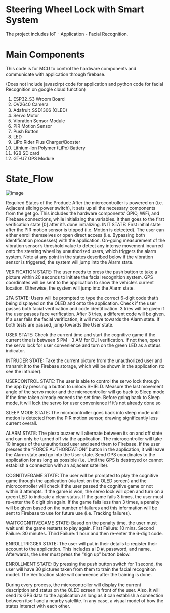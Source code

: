 # Steering Wheel Lock with Smart System 
The project includes IoT - Application - Facial Recognition.

# Main Components
This code is for MCU to control the hardware components and communicate with application through firebase. 

(Does not include javascirpt code for application and python code for facial Recognition on google cloud function)

1. ESP32_S3 Wroom Board
2. OV2640 Camera 
3. Adafruit_SSD1306 (OLED)
4. Servo Motor
5. Vibration Sensor Module
6. PIR Motion Sensor
7. Push Button
8. LED
9. LiPo Rider Plus Charger/Booster
10. Lithium-Ion Polymer (LiPo) Battery
11. 1GB SD card
12. GT-U7 GPS Module


# State_Flow
![image](https://github.com/lonhb0124/Steering-wheel-Lock-project/assets/111609834/e15f5873-621f-4f8b-84c8-0952d54aac1c)

Required States of the Product:
After the microcontroller is powered on (i.e. Adjacent sliding power switch), it sets up all the necessary components from the get go. This includes the hardware components’ GPIO, WiFi, and Firebase connections, while initializing the variables. It then goes to the first verification state [0] after it’s done initializing.
INIT STATE:
First initial state after the PIR motion sensor is tripped (i.e. Motion is detected).
The user can either enroll themselves or open direct access (i.e. Bypassing both identification processes) with the application.
On-going measurement of the vibration sensor’s threshold value to detect any intense movement incurred onto the steering wheel by unauthorized users, which triggers the alarm system. 
Note at any point in the states described below if the vibration sensor is triggered, the system will jump into the Alarm state.

VERIFICATION STATE: 
The user needs to press the push button to take a picture within 20 seconds to initiate the facial recognition system. 
GPS coordinates will be sent to the application to show the vehicle’s current location.
Otherwise, the system will jump into the Alarm state.

2FA STATE:
Users will be prompted to type the correct 6-digit code that’s being displayed on the OLED and onto the application.
Check if the user passes both facial verification and code identification. 
3 tries will be given if the user passes face verification. After 3 tries, a different code will be given.
If a user fails the facial verification, it will move towards the Alarm state.
If both tests are passed, jump towards the User state.

USER STATE:
Check the current time and start the cognitive game if the current time is between 5 PM - 3 AM for DUI verification.
If not then, open the servo lock for user convenience and turn on the green LED as a status indicator.

INTRUDER STATE:
Take the current picture from the unauthorized user and transmit it to the Firebase storage, which will be shown in the application (to see the intruder).

USERCONTROL STATE:
The user is able to control the servo lock through the app by pressing a button to unlock SHIELD.
Measure the last movement angle of the servo motor and the microcontroller will go back to Sleep mode if the time taken already exceeds the set time. Before going back to Sleep mode, it will lock the servo for user convenience if it’s not already done so

SLEEP MODE STATE:
The microcontroller goes back into sleep mode until motion is detected from the PIR motion sensor, drawing significantly less current overall.

ALARM STATE:
The piezo buzzer will alternate between its on and off state and can only be turned off via the application.
The microcontroller will take 10 images of the unauthorized user and send them to Firebase. 
If the user presses the “FORCE AUTHORIZATION” button in the application, it will leave the Alarm state and go into the User state.
Send GPS coordinates to the application for as long as possible (i.e. Until the GPS is destroyed or cannot establish a connection with an adjacent satellite).

COGNITIVEGAME STATE:
The user will be prompted to play the cognitive game through the application (via text on the OLED screen) and the microcontroller will check if the user passed the cognitive game or not within 3 attempts.
If the game is won, the servo lock will open and turn on a green LED to indicate a clear status.
If the game fails 3 times, the user must re-enter the 6 digit pin again.
If the game fails less than 3 times, a penalty will be given based on the number of failures and this information will be sent to Firebase to use for future use (i.e. Tracking failures).

WAITCOGNITIVEGAME STATE:
Based on the penalty time, the user must wait until the game restarts to play again.
First Failure: 10 mins.
Second Failure: 30 minutes.
Third Failure: 1 hour and then re-enter the 6-digit code.

ENROLLTRIGGER STATE:
The user will put in their details to register their account to the application. This includes a ID #, password, and name. Afterwards, the user must press the “sign up” button below.

ENROLLMENT STATE:
By pressing the push button switch for 1 second, the user will have 30 pictures taken from them to train the facial recognition model. The Verification state will commence after the training is done.

During every process, the microcontroller will display the current description and status on the OLED screen in front of the user. Also, it will send its GPS data to the application as long as it can establish a connection between itself and a nearby satellite. In any case, a visual model of how the states interact with each other.


# 

